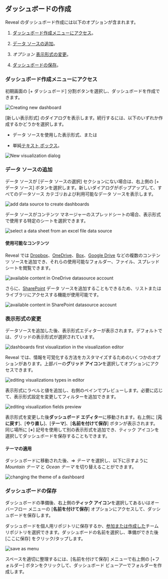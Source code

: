 ## ダッシュボードの作成

Reveal のダッシュボード作成には以下のオプションが含まれます。

1.  [ダッシュボード作成メニューにアクセス](#access-dashboard-creation-menu)。

2.  [データ ソースの追加](#add-data-source)。

3.  *オプション* [表示形式の変更](#modify-visualization)。

4.  [ダッシュボードの保存](#save-dashboard)。

<a name='access-dashboard-creation-menu'></a>
### ダッシュボード作成メニューにアクセス

初期画面の [+ ダッシュボード] 分割ボタンを選択し、ダッシュボードを作成できます。

![Creating new dashboard](images/create-new-dashboard.png)

[新しい表示形式] のダイアログを表示します。続行するには、以下のいずれか作成するかどうかを選択します。

  - データ ソースを使用した表示形式、または

  - 単純[テキスト ボックス](~/jp/data-visualizations/text-box.md)。

![New visualization dialog](images/new-visualization-dialog.png)

<a name='add-data-source'></a>
### データ ソースの追加

データ ソースが [データ ソースの選択] セクションにない場合は、右上側の [+ データ ソース] ボタンを選択します。新しいダイアログがポップアップして、すべてのデータソース カテゴリおよび利用可能なデータ ソースを表示します。

![add data source to create dashboards](images/adding-data-source.png)

データ ソースがコンテンツ マネージャーのスプレッドシートの場合、表示形式で使用する特定のシートを選択できます。

![select a data sheet from an excel file data source](images/select-data-source-sheet.png)

#### 使用可能なコンテンツ

Reveal では [Dropbox](~/jp/datasources/Dropbox.md)、[OneDrive](~/jp/datasources/OneDrive.md)、[Box](~/jp/datasources/Box.md)、[Google Drive](~/jp/datasources/Google-Drive.md) などの複数のコンテンツ ソースを追加でき、それらの使用可能なフォルダー、ファイル、スプレッドシートを閲覧できます。

![available content in OneDrive datasource account](images/available-content-onedrive.png)

さらに、[SharePoint](~/jp/datasources/SharePoint.md) データ ソースを追加することもできるため、リストまたはライブラリにアクセスする機能が使用可能です。

![available content in SharePoint datasource account](images/available-content-sharepoint.png)

<a name='modify-visualization'></a>
### 表示形式の変更

データソースを追加した後、表示形式エディターが表示されます。デフォルトでは、グリッドの表示形式が選択されています。

![dashboards first visualization in the visualization editor](images/dashboards-first-visualization.png)

Reveal では、情報を可覚化する方法をカスタマイズするためのいくつかのオプションがあります。上部バーの**グリッド アイコン**を選択してオプションにアクセスできます。

![editing visualizations types in editor](images/editing-visualizations-in-editor.png)

表示形式にラベルと値を追加し、右側のペインでプレビューします。必要に応じて、表示形式設定を変更してフィルターを追加できます。

![editing visualization fields preview](images/editing-visualization-fields-preview.png)

表示形式を変更した後**ダッシュボード エディター**に移動されます。右上側に [**元に戻す**]、[**やり直し**]、[**テーマ**]、[**名前を付けて保存**] ボタンが表示されます。
同じ場所に [**+**] 記号を使用して別の表示形式を追加でき、ティック アイコンを選択してダッシュボードを保存することもできます。

#### テーマの適用

ダッシュボードに移動された後、⇒ *テーマ* を選択し、以下に示すように *Mountain テーマ* と *Ocean テーマ* を切り替えることができます。

![changing the theme of a dashboard](images/dashboard-changing-theme.png)

<a name='save-dashboard'></a>
### ダッシュボードの保存

ダッシュボードの準備後、右上側の**ティック アイコン**を選択してあるいはオーバーフロー メニューの [**名前を付けて保存**] オプションにアクセスして、ダッシュボードを保存します。

ダッシュボードを個人用リポジトリに保存するか、[参加または作成した](~/jp/teams/Creating-Joining-Teams.md)チーム リポジトリを選択できます。ダッシュボードの名前を選択し、準備ができた後 [ここに保存] をクリック/タップします。

![save as menu](images/save-as-menu.png)

スペースを適切に整理するには、[名前を付けて保存] メニューで右上側の [+フォルダー] ボタンをクリックして、ダッシュボード ビューアーでフォルダーを作成します。
